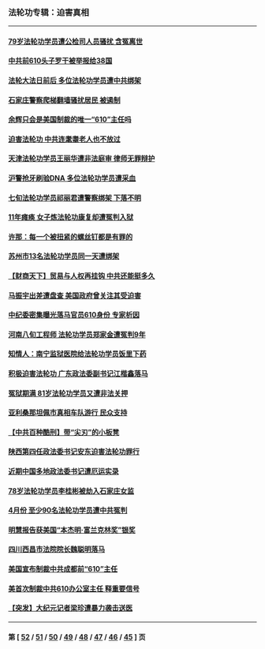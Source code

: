 ### 法轮功专辑：迫害真相
---
#### [79岁法轮功学员遭公检司人员骚扰 含冤离世](../../pages/nf4379/n12976879.md) 
#### [中共前610头子罗干被举报给38国](../../pages/nf4379/n12975419.md) 
#### [法轮大法日前后 多位法轮功学员遭中共绑架](../../pages/nf4379/n12970047.md) 
#### [石家庄警察爬梯翻墙骚扰居民 被遏制](../../pages/nf4379/n12974162.md) 
#### [余辉只会是美国制裁的唯一“610”主任吗](../../pages/nf4379/n12972837.md) 
#### [迫害法轮功 中共连耄耋老人也不放过](../../pages/nf4379/n12972320.md) 
#### [天津法轮功学员王丽华遭非法庭审 律师无罪辩护](../../pages/nf4379/n12971731.md) 
#### [沪警抢牙刷验DNA 多位法轮功学员遭采血](../../pages/nf4379/n12969218.md) 
#### [七旬法轮功学员祁丽君遭警察绑架 下落不明](../../pages/nf4379/n12958701.md) 
#### [11年瘫痪 女子炼法轮功康复却遭冤判入狱](../../pages/nf4379/n12969556.md) 
#### [许那：每一个被扭紧的螺丝钉都是有罪的](../../pages/nf4379/n12970293.md) 
#### [苏州市13名法轮功学员同一天遭绑架](../../pages/nf4379/n12969071.md) 
#### [【财商天下】贸易与人权再挂钩 中共还能挺多久](../../pages/nf4379/n12968324.md) 
#### [马振宇出差遭盘查 美国政府曾关注其受迫害](../../pages/nf4379/n12954069.md) 
#### [中纪委密集曝光落马官员610身份 专家析因](../../pages/nf4379/n12965122.md) 
#### [河南八旬工程师 法轮功学员郑家金遭冤判9年](../../pages/nf4379/n12966181.md) 
#### [知情人：南宁监狱医院给法轮功学员饭里下药](../../pages/nf4379/n12963981.md) 
#### [积极迫害法轮功 广东政法委副书记江楷鑫落马](../../pages/nf4379/n12963572.md) 
#### [冤狱期满 81岁法轮功学员又遭非法关押](../../pages/nf4379/n12960945.md) 
#### [亚利桑那坦佩市真相车队游行 民众支持](../../pages/nf4379/n12961510.md) 
#### [【中共百种酷刑】带“尖刃”的小板凳](../../pages/nf4379/n12961000.md) 
#### [陕西第四任政法委书记安东迫害法轮功罪行](../../pages/nf4379/n12960418.md) 
#### [近期中国多地政法委书记遭厄运实录](../../pages/nf4379/n12958032.md) 
#### [78岁法轮功学员李桂彬被劫入石家庄女监](../../pages/nf4379/n12956151.md) 
#### [4月份 至少90名法轮功学员遭中共冤判](../../pages/nf4379/n12955972.md) 
#### [明慧报告获美国“本杰明‧富兰克林奖”银奖](../../pages/nf4379/n12955404.md) 
#### [四川西昌市法院院长魏聪明落马](../../pages/nf4379/n12953598.md) 
#### [美国宣布制裁中共成都前“610”主任](../../pages/nf4379/n12943654.md) 
#### [美首次制裁中共610办公室主任 释重要信号](../../pages/nf4379/n12945359.md) 
#### [【突发】大纪元记者梁珍遭暴力袭击送医](../../pages/nf4379/n12938690.md) 

---
#### 第 [ [52](./52.md) / [51](./51.md) / [50](./50.md) / [49](./49.md) / [48](./48.md) / [47](./47.md) / [46](./46.md) / [45](./45.md) ] 页
